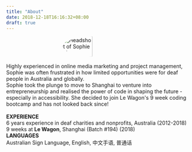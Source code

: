 ```yaml
---
title: "About"
date: 2018-12-18T16:16:32+08:00
draft: true
---
```


<div style="display: flex; justify-content: center;">
  <img src="/images/avatar.png" alt="Headshot of Sophie Li" style="border-radius: 50%; width: 40%; height: 40%;">
</div>
</br>
<div>
  Highly experienced in online media marketing and project management, Sophie was often frustrated in how limited opportunities were for deaf people in Australia and globally.
  <br>
  Sophie took the plunge to move to Shanghai to venture into entrepreneurship and realised the power of code in shaping the future - especially in accessibility. She decided to join Le Wagon's 9 week coding bootcamp and has not looked back since!
  <br>
  <br>
  <strong>EXPERIENCE</strong>
  <br>
  6 years experience in deaf charities and nonprofits, Australia (2012-2018)
  <br>
  9 weeks at <strong>Le Wagon</strong>, Shanghai (Batch #194) (2018)
  <br>
  <strong>LANGUAGES</strong>
  <br>
  Australian Sign Language, English, 中文手语, 普通话
</div>
